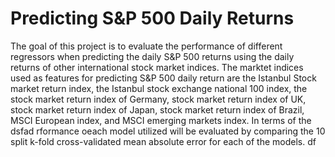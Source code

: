 # Predicting S&P 500 Daily Returns

The goal of this project is to evaluate the performance of different regressors when predicting the daily S&P 500 returns using the daily returns of other international stock market indices. The marktet indices used as features for predicting S&P 500 daily return are the Istanbul Stock market return index, the Istanbul stock exchange national 100 index, the stock market return index of Germany, stock market return index of UK, stock market return index of Japan, stock market return index of Brazil, MSCI European index, and MSCI emerging markets index. In terms of the dsfad
rformance oeach model utilized will be evaluated by comparing the 10 split k-fold cross-validated mean absolute error for each of the models. 
df

